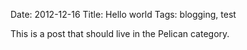 Date: 2012-12-16
Title: Hello world
Tags: blogging, test

This is a post that should live in the Pelican category.